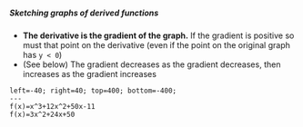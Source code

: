 ##### Sketching graphs of derived functions
* **The derivative is the gradient of the graph.** If the gradient is positive so must that point on the derivative (even if the point on the original graph has `y < 0`)
* (See below) The gradient decreases as the gradient decreases, then increases as the gradient increases
```desmos-graph
left=-40; right=40; top=400; bottom=-400;
---
f(x)=x^3+12x^2+50x-11
f(x)=3x^2+24x+50
```